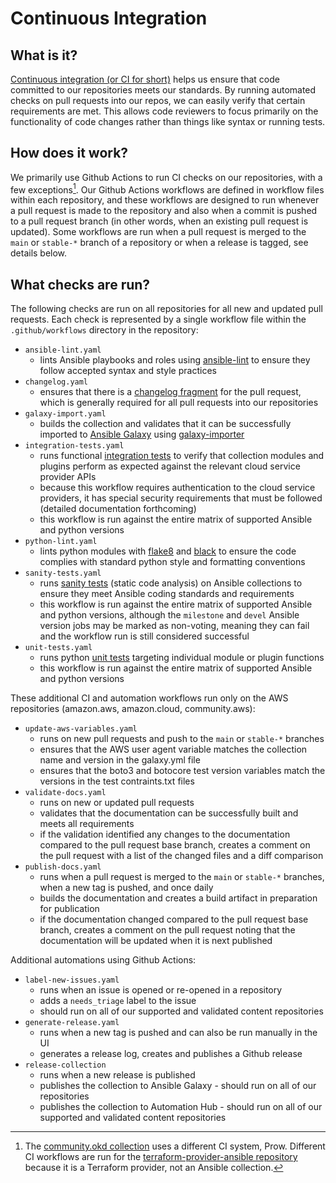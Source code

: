 # Continuous Integration

## What is it?

[Continuous integration (or CI for short)](https://en.wikipedia.org/wiki/Continuous_integration) helps us ensure that code committed to our repositories meets our standards. By running automated checks on pull requests into our repos, we can easily verify that certain requirements are met. This allows code reviewers to focus primarily on the functionality of code changes rather than things like syntax or running tests.

## How does it work?

We primarily use Github Actions to run CI checks on our repositories, with a few exceptions[^1]. Our Github Actions workflows are defined in workflow files within each repository, and these workflows are designed to run whenever a pull request is made to the repository and also when a commit is pushed to a pull request branch (in other words, when an existing pull request is updated). Some workflows are run when a pull request is merged to the `main` or `stable-*` branch of a repository or when a release is tagged, see details below.

## What checks are run?

The following checks are run on all repositories for all new and updated pull requests. Each check is represented by a single workflow file within the `.github/workflows` directory in the repository:

- `ansible-lint.yaml`
  - lints Ansible playbooks and roles using [ansible-lint](https://ansible.readthedocs.io/projects/lint/) to ensure they follow accepted syntax and style practices
- `changelog.yaml`
  - ensures that there is a [changelog fragment](https://docs.ansible.com/ansible/latest/community/development_process.html#creating-changelog-fragments) for the pull request, which is generally required for all pull requests into our repositories
- `galaxy-import.yaml`
  - builds the collection and validates that it can be successfully imported to [Ansible Galaxy](https://galaxy.ansible.com/) using [galaxy-importer](https://github.com/ansible/galaxy-importer)
- `integration-tests.yaml`
  - runs functional [integration tests](https://docs.ansible.com/ansible/latest/dev_guide/testing_integration.html#testing-integration) to verify that collection modules and plugins perform as expected against the relevant cloud service provider APIs
  - because this workflow requires authentication to the cloud service providers, it has special security requirements that must be followed (detailed documentation forthcoming)
  - this workflow is run against the entire matrix of supported Ansible and python versions
- `python-lint.yaml`
  - lints python modules with [flake8](https://flake8.pycqa.org/en/latest/) and [black](https://black.readthedocs.io/en/stable/) to ensure the code complies with standard python style and formatting conventions
- `sanity-tests.yaml`
  - runs [sanity tests](https://docs.ansible.com/ansible/latest/dev_guide/testing_sanity.html#testing-sanity) (static code analysis) on Ansible collections to ensure they meet Ansible coding standards and requirements
  - this workflow is run against the entire matrix of supported Ansible and python versions, although the `milestone` and `devel` Ansible version jobs may be marked as non-voting, meaning they can fail and the workflow run is still considered successful
- `unit-tests.yaml`
  - runs python [unit tests](https://docs.ansible.com/ansible/latest/dev_guide/testing_units.html#testing-units) targeting individual module or plugin functions
  - this workflow is run against the entire matrix of supported Ansible and python versions

These additional CI and automation workflows run only on the AWS repositories (amazon.aws, amazon.cloud, community.aws):

- `update-aws-variables.yaml`
  - runs on new pull requests and push to the `main` or `stable-*` branches
  - ensures that the AWS user agent variable matches the collection name and version in the galaxy.yml file
  - ensures that the boto3 and botocore test version variables match the versions in the test contraints.txt files
- `validate-docs.yaml`
  - runs on new or updated pull requests
  - validates that the documentation can be successfully built and meets all requirements
  - if the validation identified any changes to the documentation compared to the pull request base branch, creates a comment on the pull request with a list of the changed files and a diff comparison
- `publish-docs.yaml`
  - runs when a pull request is merged to the `main` or `stable-*` branches, when a new tag is pushed, and once daily
  - builds the documentation and creates a build artifact in preparation for publication
  - if the documentation changed compared to the pull request base branch, creates a comment on the pull request noting that the documentation will be updated when it is next published

Additional automations using Github Actions:

- `label-new-issues.yaml`
  - runs when an issue is opened or re-opened in a repository
  - adds a `needs_triage` label to the issue
  - should run on all of our supported and validated content repositories
- `generate-release.yaml`
  - runs when a new tag is pushed and can also be run manually in the UI
  - generates a release log, creates and publishes a Github release
- `release-collection`
  - runs when a new release is published
  - publishes the collection to Ansible Galaxy - should run on all of our repositories
  - publishes the collection to Automation Hub - should run on all of our supported and validated content repositories

[^1]: The [community.okd collection](https://github.com/ansible-collections/community.okd) uses a different CI system, Prow. Different CI workflows are run for the [terraform-provider-ansible repository](https://github.com/ansible/terraform-provider-ansible) because it is a Terraform provider, not an Ansible collection.
